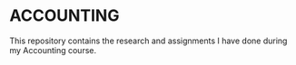 # ACCOUNTING
This repository contains the research and assignments I have done during my Accounting course. 
